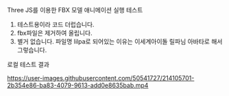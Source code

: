 Three JS를 이용한 FBX 모델 애니메이션 실행 테스트

1. 테스트용이라 코드 더럽습니다.
2. fbx파일은 제거하여 올립니다.
3. 별거 없습니다. 파일명 lilpa로 되어있는 이유는 이세계아이돌 릴파님 아바타로 해서 그렇습니다.

로컬 테스트 결과

https://user-images.githubusercontent.com/50541727/214105701-2b354e86-ba83-4079-9613-add0e8635bab.mp4
